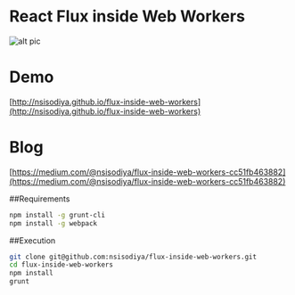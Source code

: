 # React Flux inside Web Workers

![alt pic](https://raw.githubusercontent.com/nsisodiya/flux-inside-web-workers/master/arch.png)

# Demo 

[http://nsisodiya.github.io/flux-inside-web-workers](http://nsisodiya.github.io/flux-inside-web-workers)

# Blog

[https://medium.com/@nsisodiya/flux-inside-web-workers-cc51fb463882](https://medium.com/@nsisodiya/flux-inside-web-workers-cc51fb463882)

##Requirements

```bash
npm install -g grunt-cli
npm install -g webpack
```
##Execution

```bash
git clone git@github.com:nsisodiya/flux-inside-web-workers.git
cd flux-inside-web-workers
npm install
grunt
```
